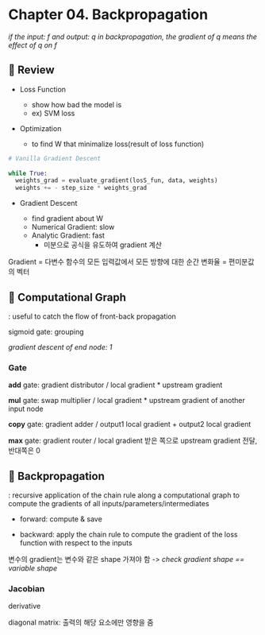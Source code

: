 # Chapter 04. Backpropagation

*if the input: f and output: q in backpropagation, the gradient of q means the effect of q on f*


## 🐶 Review

- Loss Function
  - show how bad the model is
  - ex) SVM loss

- Optimization
  - to find W that minimalize loss(result of loss function)
 
```python
# Vanilla Gradient Descent
 
while True:
  weights_grad = evaluate_gradient(losS_fun, data, weights)
  weights += - step_size * weights_grad
```

- Gradient Descent

    - find gradient about W
    - Numerical Gradient: slow
    - Analytic Gradient: fast
      - 미분으로 공식을 유도하여 gradient 계산

Gradient = 다변수 함수의 모든 입력값에서 모든 방향에 대한 순간 변화율 = 편미분값의 벡터




## 🐶 Computational Graph

: useful to catch the flow of front-back propagation

sigmoid gate: grouping

*gradient descent of end node: 1*


### Gate

**add** gate: gradient distributor / local gradient * upstream gradient

**mul** gate: swap multiplier / local gradient * upstream gradient of another input node

**copy** gate: gradient adder / output1 local gradient + output2 local gradient

**max** gate: gradient router / local gradient 받은 쪽으로 upstream gradient 전달, 반대쪽은 0



## 🐶 Backpropagation

: recursive application of the chain rule along a computational graph to compute the gradients of all inputs/parameters/intermediates

- forward: compute & save

- backward: apply the chain rule to compute the gradient of the loss function with respect to the inputs

변수의 gradient는 변수와 같은 shape 가져야 함 -> *check gradient shape == variable shape*


### Jacobian

derivative

diagonal matrix: 출력의 해당 요소에만 영향을 줌


